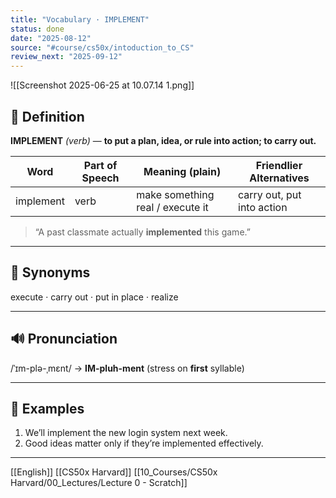 ```yaml
---
title: "Vocabulary · IMPLEMENT"
status: done
date: "2025-08-12"
source: "#course/cs50x/intoduction_to_CS"
review_next: "2025-09-12"
---
```



![[Screenshot 2025-06-25 at 10.07.14 1.png]]

## 📖 Definition  
**IMPLEMENT** *(verb)* — **to put a plan, idea, or rule into action; to carry out.**

| Word | Part of Speech | Meaning (plain)              | Friendlier Alternatives |
|------|----------------|------------------------------|-------------------------|
| implement | verb | make something real / execute it | carry out, put into action |

> “A past classmate actually **implemented** this game.”

---

## 🟰 Synonyms  
execute · carry out · put in place · realize

---

## 🔊 Pronunciation  
/ˈɪm-plə-ˌmɛnt/ → **IM-pluh-ment** (stress on **first** syllable)

---

## 📝 Examples  

1. We’ll implement the new login system next week.  
2. Good ideas matter only if they’re implemented effectively.  

---

[[English]] [[CS50x Harvard]] [[10_Courses/CS50x Harvard/00_Lectures/Lecture 0 - Scratch]]